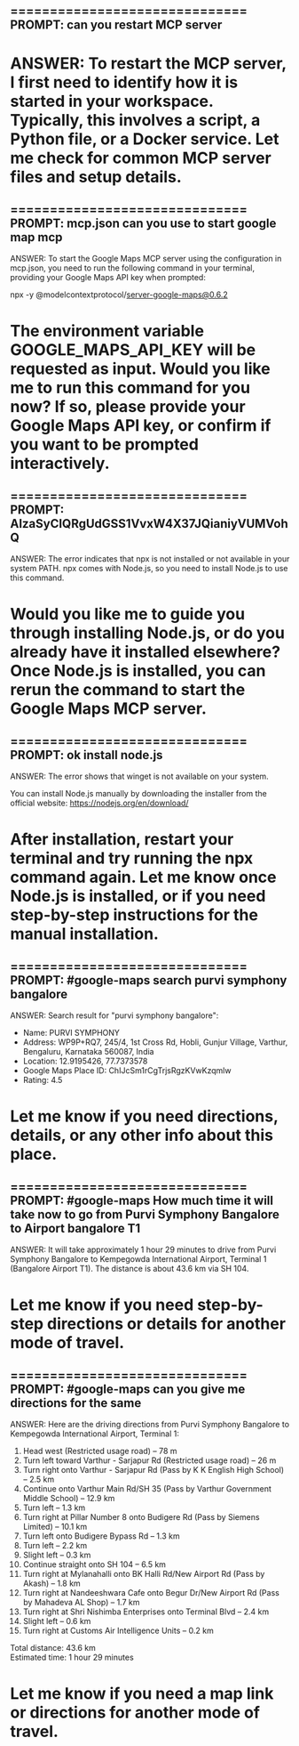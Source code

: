 ==============================
PROMPT:
can you restart MCP server
------------------------------
ANSWER:
To restart the MCP server, I first need to identify how it is started in your workspace. Typically, this involves a script, a Python file, or a Docker service. Let me check for common MCP server files and setup details.
==============================

==============================
PROMPT:
mcp.json can you use to start google map mcp
------------------------------
ANSWER:
To start the Google Maps MCP server using the configuration in mcp.json, you need to run the following command in your terminal, providing your Google Maps API key when prompted:

npx -y @modelcontextprotocol/server-google-maps@0.6.2

The environment variable GOOGLE_MAPS_API_KEY will be requested as input. Would you like me to run this command for you now? If so, please provide your Google Maps API key, or confirm if you want to be prompted interactively.
==============================

==============================
PROMPT:
AIzaSyCIQRgUdGSS1VvxW4X37JQianiyVUMVohQ
------------------------------
ANSWER:
The error indicates that npx is not installed or not available in your system PATH. npx comes with Node.js, so you need to install Node.js to use this command.

Would you like me to guide you through installing Node.js, or do you already have it installed elsewhere? Once Node.js is installed, you can rerun the command to start the Google Maps MCP server.
==============================

==============================
PROMPT:
ok install node.js
------------------------------
ANSWER:
The error shows that winget is not available on your system.

You can install Node.js manually by downloading the installer from the official website:  https://nodejs.org/en/download/

After installation, restart your terminal and try running the npx command again. Let me know once Node.js is installed, or if you need step-by-step instructions for the manual installation.
==============================

==============================
PROMPT:
#google-maps  search purvi symphony bangalore
------------------------------
ANSWER:
Search result for "purvi symphony bangalore":
- Name: PURVI SYMPHONY
- Address: WP9P+RQ7, 245/4, 1st Cross Rd, Hobli, Gunjur Village, Varthur, Bengaluru, Karnataka 560087, India
- Location: 12.9195426, 77.7373578
- Google Maps Place ID: ChIJcSm1rCgTrjsRgzKVwKzqmlw
- Rating: 4.5

Let me know if you need directions, details, or any other info about this place.
==============================

==============================
PROMPT:
#google-maps  How much time it will take now to go from Purvi Symphony Bangalore to Airport bangalore T1
------------------------------
ANSWER:
It will take approximately 1 hour 29 minutes to drive from Purvi Symphony Bangalore to Kempegowda International Airport, Terminal 1 (Bangalore Airport T1). The distance is about 43.6 km via SH 104.

Let me know if you need step-by-step directions or details for another mode of travel.
==============================

==============================
PROMPT:
#google-maps  can you give me directions for the same
------------------------------
ANSWER:
Here are the driving directions from Purvi Symphony Bangalore to Kempegowda International Airport, Terminal 1:

1. Head west (Restricted usage road) – 78 m
2. Turn left toward Varthur - Sarjapur Rd (Restricted usage road) – 26 m
3. Turn right onto Varthur - Sarjapur Rd (Pass by K K English High School) – 2.5 km
4. Continue onto Varthur Main Rd/SH 35 (Pass by Varthur Government Middle School) – 12.9 km
5. Turn left – 1.3 km
6. Turn right at Pillar Number 8 onto Budigere Rd (Pass by Siemens Limited) – 10.1 km
7. Turn left onto Budigere Bypass Rd – 1.3 km
8. Turn left – 2.2 km
9. Slight left – 0.3 km
10. Continue straight onto SH 104 – 6.5 km
11. Turn right at Mylanahalli onto BK Halli Rd/New Airport Rd (Pass by Akash) – 1.8 km
12. Turn right at Nandeeshwara Cafe onto Begur Dr/New Airport Rd (Pass by Mahadeva AL Shop) – 1.7 km
13. Turn right at Shri Nishimba Enterprises onto Terminal Blvd – 2.4 km
14. Slight left – 0.6 km
15. Turn right at Customs Air Intelligence Units – 0.2 km

Total distance: 43.6 km  
Estimated time: 1 hour 29 minutes

Let me know if you need a map link or directions for another mode of travel.
==============================
